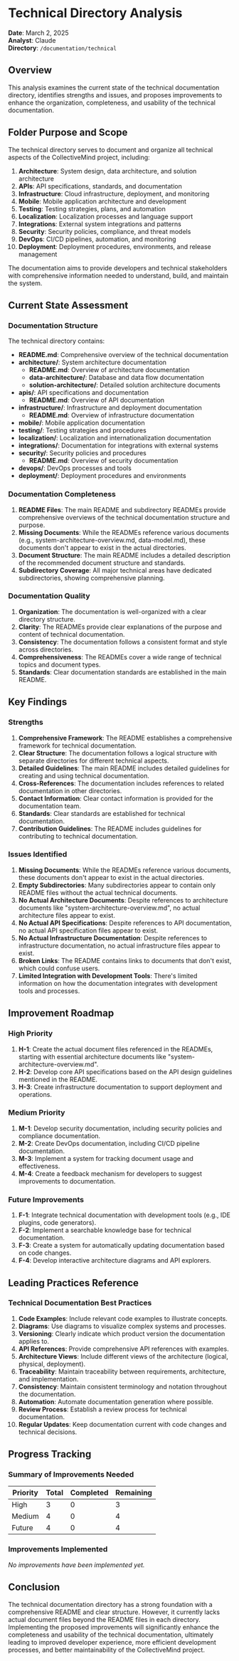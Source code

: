 # Technical Directory Analysis

**Date**: March 2, 2025  
**Analyst**: Claude  
**Directory**: `/documentation/technical`

## Overview

This analysis examines the current state of the technical documentation directory, identifies strengths and issues, and proposes improvements to enhance the organization, completeness, and usability of the technical documentation.

## Folder Purpose and Scope

The technical directory serves to document and organize all technical aspects of the CollectiveMind project, including:

1. **Architecture**: System design, data architecture, and solution architecture
2. **APIs**: API specifications, standards, and documentation
3. **Infrastructure**: Cloud infrastructure, deployment, and monitoring
4. **Mobile**: Mobile application architecture and development
5. **Testing**: Testing strategies, plans, and automation
6. **Localization**: Localization processes and language support
7. **Integrations**: External system integrations and patterns
8. **Security**: Security policies, compliance, and threat models
9. **DevOps**: CI/CD pipelines, automation, and monitoring
10. **Deployment**: Deployment procedures, environments, and release management

The documentation aims to provide developers and technical stakeholders with comprehensive information needed to understand, build, and maintain the system.

## Current State Assessment

### Documentation Structure

The technical directory contains:
- **README.md**: Comprehensive overview of the technical documentation
- **architecture/**: System architecture documentation
  - **README.md**: Overview of architecture documentation
  - **data-architecture/**: Database and data flow documentation
  - **solution-architecture/**: Detailed solution architecture documents
- **apis/**: API specifications and documentation
  - **README.md**: Overview of API documentation
- **infrastructure/**: Infrastructure and deployment documentation
  - **README.md**: Overview of infrastructure documentation
- **mobile/**: Mobile application documentation
- **testing/**: Testing strategies and procedures
- **localization/**: Localization and internationalization documentation
- **integrations/**: Documentation for integrations with external systems
- **security/**: Security policies and procedures
  - **README.md**: Overview of security documentation
- **devops/**: DevOps processes and tools
- **deployment/**: Deployment procedures and environments

### Documentation Completeness

1. **README Files**: The main README and subdirectory READMEs provide comprehensive overviews of the technical documentation structure and purpose.
2. **Missing Documents**: While the READMEs reference various documents (e.g., system-architecture-overview.md, data-model.md), these documents don't appear to exist in the actual directories.
3. **Document Structure**: The main README includes a detailed description of the recommended document structure and standards.
4. **Subdirectory Coverage**: All major technical areas have dedicated subdirectories, showing comprehensive planning.

### Documentation Quality

1. **Organization**: The documentation is well-organized with a clear directory structure.
2. **Clarity**: The READMEs provide clear explanations of the purpose and content of technical documentation.
3. **Consistency**: The documentation follows a consistent format and style across directories.
4. **Comprehensiveness**: The READMEs cover a wide range of technical topics and document types.
5. **Standards**: Clear documentation standards are established in the main README.

## Key Findings

### Strengths

1. **Comprehensive Framework**: The README establishes a comprehensive framework for technical documentation.
2. **Clear Structure**: The documentation follows a logical structure with separate directories for different technical aspects.
3. **Detailed Guidelines**: The main README includes detailed guidelines for creating and using technical documentation.
4. **Cross-References**: The documentation includes references to related documentation in other directories.
5. **Contact Information**: Clear contact information is provided for the documentation team.
6. **Standards**: Clear standards are established for technical documentation.
7. **Contribution Guidelines**: The README includes guidelines for contributing to technical documentation.

### Issues Identified

1. **Missing Documents**: While the READMEs reference various documents, these documents don't appear to exist in the actual directories.
2. **Empty Subdirectories**: Many subdirectories appear to contain only README files without the actual technical documents.
3. **No Actual Architecture Documents**: Despite references to architecture documents like "system-architecture-overview.md", no actual architecture files appear to exist.
4. **No Actual API Specifications**: Despite references to API documentation, no actual API specification files appear to exist.
5. **No Actual Infrastructure Documentation**: Despite references to infrastructure documentation, no actual infrastructure files appear to exist.
6. **Broken Links**: The README contains links to documents that don't exist, which could confuse users.
7. **Limited Integration with Development Tools**: There's limited information on how the documentation integrates with development tools and processes.

## Improvement Roadmap

### High Priority

1. **H-1**: Create the actual document files referenced in the READMEs, starting with essential architecture documents like "system-architecture-overview.md".
2. **H-2**: Develop core API specifications based on the API design guidelines mentioned in the README.
3. **H-3**: Create infrastructure documentation to support deployment and operations.

### Medium Priority

1. **M-1**: Develop security documentation, including security policies and compliance documentation.
2. **M-2**: Create DevOps documentation, including CI/CD pipeline documentation.
3. **M-3**: Implement a system for tracking document usage and effectiveness.
4. **M-4**: Create a feedback mechanism for developers to suggest improvements to documentation.

### Future Improvements

1. **F-1**: Integrate technical documentation with development tools (e.g., IDE plugins, code generators).
2. **F-2**: Implement a searchable knowledge base for technical documentation.
3. **F-3**: Create a system for automatically updating documentation based on code changes.
4. **F-4**: Develop interactive architecture diagrams and API explorers.

## Leading Practices Reference

### Technical Documentation Best Practices

1. **Code Examples**: Include relevant code examples to illustrate concepts.
2. **Diagrams**: Use diagrams to visualize complex systems and processes.
3. **Versioning**: Clearly indicate which product version the documentation applies to.
4. **API References**: Provide comprehensive API references with examples.
5. **Architecture Views**: Include different views of the architecture (logical, physical, deployment).
6. **Traceability**: Maintain traceability between requirements, architecture, and implementation.
7. **Consistency**: Maintain consistent terminology and notation throughout the documentation.
8. **Automation**: Automate documentation generation where possible.
9. **Review Process**: Establish a review process for technical documentation.
10. **Regular Updates**: Keep documentation current with code changes and technical decisions.

## Progress Tracking

### Summary of Improvements Needed

| Priority | Total | Completed | Remaining |
|----------|-------|-----------|-----------|
| High     | 3     | 0         | 3         |
| Medium   | 4     | 0         | 4         |
| Future   | 4     | 0         | 4         |

### Improvements Implemented

*No improvements have been implemented yet.*

## Conclusion

The technical documentation directory has a strong foundation with a comprehensive README and clear structure. However, it currently lacks actual document files beyond the README files in each directory. Implementing the proposed improvements will significantly enhance the completeness and usability of the technical documentation, ultimately leading to improved developer experience, more efficient development processes, and better maintainability of the CollectiveMind project. 